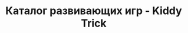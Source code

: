 ---
title: Каталог развивающих игр - Kiddy Trick
description: Мягкие книжки из фетра, развивающие игры ручной работы и многое другое в магазине Kiddy Trick

layout: catalog
permalink: /catalog/

type: category

page-title: Все товары

---